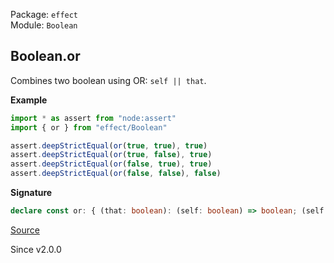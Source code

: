 Package: `effect`<br />
Module: `Boolean`<br />

## Boolean.or

Combines two boolean using OR: `self || that`.

**Example**

```ts
import * as assert from "node:assert"
import { or } from "effect/Boolean"

assert.deepStrictEqual(or(true, true), true)
assert.deepStrictEqual(or(true, false), true)
assert.deepStrictEqual(or(false, true), true)
assert.deepStrictEqual(or(false, false), false)
```

**Signature**

```ts
declare const or: { (that: boolean): (self: boolean) => boolean; (self: boolean, that: boolean): boolean; }
```

[Source](https://github.com/Effect-TS/effect/tree/main/packages/effect/src/Boolean.ts#L150)

Since v2.0.0